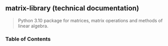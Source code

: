 ## matrix-library (technical documentation)

>  Python 3.10 package for matrices, matrix operations and methods of linear algebra.

### Table of Contents

